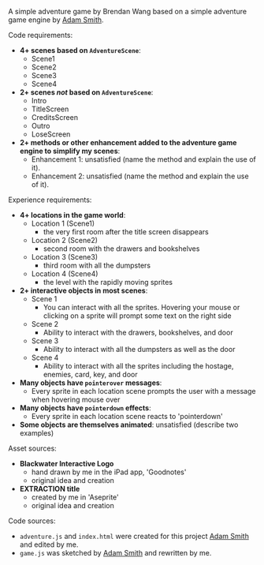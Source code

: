 A simple adventure game by Brendan Wang based on a simple adventure game engine by [Adam Smith](https://github.com/rndmcnlly).

Code requirements:
- **4+ scenes based on `AdventureScene`**:
    - Scene1
    - Scene2
    - Scene3
    - Scene4
- **2+ scenes *not* based on `AdventureScene`**:
    - Intro
    - TitleScreen
    - CreditsScreen
    - Outro
    - LoseScreen
- **2+ methods or other enhancement added to the adventure game engine to simplify my scenes**:
    - Enhancement 1: unsatisfied (name the method and explain the use of it).
    - Enhancement 2: unsatisfied (name the method and explain the use of it).

Experience requirements:
- **4+ locations in the game world**:
    - Location 1 (Scene1)
        - the very first room after the title screen disappears
    - Location 2 (Scene2)
        - second room with the drawers and bookshelves
    - Location 3 (Scene3)
        - third room with all the dumpsters
    - Location 4 (Scene4)
        - the level with the rapidly moving sprites
- **2+ interactive objects in most scenes**:
    - Scene 1
        - You can interact with all the sprites.  Hovering your mouse or clicking on a sprite will prompt some text on the right side
    - Scene 2
        - Ability to interact with the drawers, bookshelves, and door
    - Scene 3
        - Ability to interact with all the dumpsters as well as the door
    - Scene 4
        - Ability to interact with all the sprites including the hostage, enemies, card, key, and door
- **Many objects have `pointerover` messages**:
    - Every sprite in each location scene prompts the user with a message when hovering mouse over
- **Many objects have `pointerdown` effects**:
    - Every sprite in each location scene reacts to 'pointerdown'
- **Some objects are themselves animated**: unsatisfied (describe two examples)

Asset sources:
- **Blackwater Interactive Logo**
    - hand drawn by me in the iPad app, 'Goodnotes'
    - original idea and creation
- **EXTRACTION title**
    - created by me in 'Aseprite'
    - original idea and creation

Code sources:
- `adventure.js` and `index.html` were created for this project [Adam Smith](https://github.com/rndmcnlly) and edited by me.
- `game.js` was sketched by [Adam Smith](https://github.com/rndmcnlly) and rewritten by me.